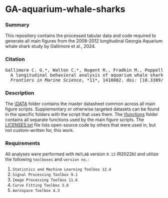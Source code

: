 # GA-aquarium-whale-sharks

### Summary

This repository contains the processed tabular data and code required to generate all main figures from the 2008-2012 longitudinal Georgia Aquarium whale shark study by Gallimore et al., 2024. 

### Citation
<pre>
Gallimore C. G.*, Walton C.*, Nugent R., Fradkin M., Poppell L., Schreiber C., Coco C., Grober M., Carlson B., Dove A. D. M., Black M. P. (2024). 
  A longitudinal behavioral analysis of aquarium whale sharks (Rhincodon typus): insights into individual variation, social hierarchy, and anticipatory cues. 
  <i>Frontiers in Marine Science</i>, *11*, 1418002. doi: [10.3389/fmars.2024.1418002](https://doi.org/10.3389/fmars.2024.1418002)
</pre>

### Description

The [\DATA](https://github.com/cgallimore25/GA-aquarium-whale-sharks/tree/main/DATA) folder contains the master datasheet common across all main figure scripts. Supplementary or otherwise targeted datasets can be found in the specific folders with the script that uses them. The [\functions](https://github.com/cgallimore25/GA-aquarium-whale-sharks/tree/main/functions) folder contains all separate functions used by the main figure scripts. The [LICENSES.txt](https://github.com/cgallimore25/GA-aquarium-whale-sharks/blob/main/functions/LICENSES.txt) file lists open-source code by others that were used in, but not custom-written for, this work.

### Requirements

All analyses were performed with `MATLAB` version `9.13` (R2022b) and utilize the following `toolboxes` and `version no.`:
1. `Statistics and Machine Learning Toolbox 12.4`
2. `Signal Processing Toolbox 9.1`
3. `Image Processing Toolbox 11.6`
4. `Curve Fitting Toolbox 3.8`
5. `Aerospace Toolbox 4.3`
